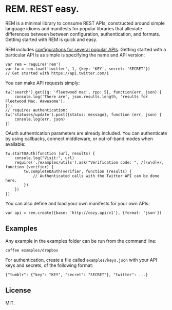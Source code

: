 # REM. REST easy.

REM is a minimal library to consume REST APIs, constructed around simple
language idioms and manifests for popular libraries that alleviate
differences between between configuration, authentication, and formats.
Getting started with REM is quick and easy.

REM includes [configurations for several popular APIs](https://github.com/timcameronryan/rem).
Getting started with a particular API is as simple is specifying the name and API version:

    var rem = require('rem')
    var tw = rem.load('twitter', 1, {key: 'KEY', secret: 'SECRET'})
    // Get started with https://api.twitter.com/1

You can make API requests simply:

    tw('search').get({q: 'fleetwood mac', rpp: 5}, function(err, json) {
        console.log('There are', json.results.length, 'results for Fleetwood Mac. #awesome');
    });
    // requires authentication:
    tw('statuses/update').post({status: message}, function (err, json) {
		console.log(err, json)
	})

OAuth authentication parameters are already included. You can authenticate by using callbacks,
connect middleware, or out-of-band modes when available:

    tw.startOAuth(function (url, results) {
    	console.log("Visit:", url)
    	require('./examples/utils').ask("Verification code: ", /[\w\d]+/, function (verifier) {
		    tw.completeOAuth(verifier, function (results) {
		        // Authenticated calls with the Twitter API can be done here.
		    })
		})
    })

You can also define and load your own manifests for your own APIs:

    var api = rem.create({base: 'http://cozy.api/v1'}, {format: 'json'})

## Examples

Any example in the examples folder can be run from the command line:

    coffee examples/dropbox

For authentication, create a file called `examples/keys.json` with your
API keys and secrets, of the following format:

    {"tumblr": {"key": "KEY", "secret": "SECRET"}, "twitter": ...}

## License

MIT.